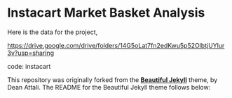 # Instacart Market Basket Analysis


Here is the data for the project,

https://drive.google.com/drive/folders/14G5oLat7fn2edKwu5p52OlbtjUYlur3v?usp=sharing

code: instacart

This repository was originally forked from the **[Beautiful Jekyll](https://github.com/daattali/beautiful-jekyll)** theme, by Dean Attali.  The README for the Beautiful Jekyll theme follows below:

